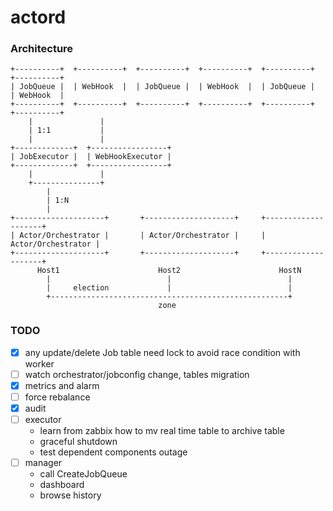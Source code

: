 # actord

### Architecture


    +----------+  +----------+  +----------+  +----------+  +----------+  +----------+
    | JobQueue |  | WebHook  |  | JobQueue |  | WebHook  |  | JobQueue |  | WebHook  |
    +----------+  +----------+  +----------+  +----------+  +----------+  +----------+
        |               |
        | 1:1           |
        |               |
    +-------------+  +-----------------+  
    | JobExecutor |  | WebHookExecutor |
    +-------------+  +-----------------+  
        |               |
        +---------------+
            |
            | 1:N
            |
    +--------------------+       +--------------------+     +--------------------+
    | Actor/Orchestrator |       | Actor/Orchestrator |     | Actor/Orchestrator |
    +--------------------+       +--------------------+     +--------------------+
          Host1                      Host2                      HostN
            |                          |                          |
            |     election             |                          |
            +-----------------------------------------------------+
                                     zone


### TODO

- [X] any update/delete Job table need lock to avoid race condition with worker
- [ ] watch orchestrator/jobconfig change, tables migration
- [X] metrics and alarm
- [ ] force rebalance
- [X] audit
- [ ] executor
  - learn from zabbix how to mv real time table to archive table
  - graceful shutdown
  - test dependent components outage
- [ ] manager
  - call CreateJobQueue
  - dashboard
  - browse history

